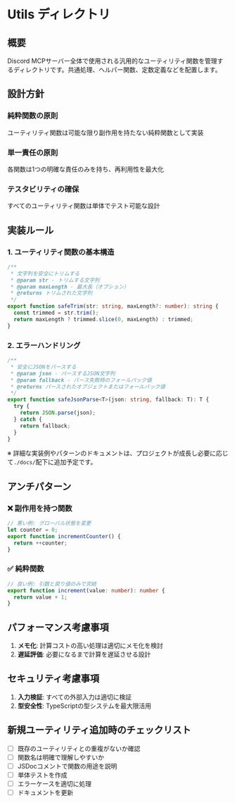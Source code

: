 # Utils ディレクトリ

## 概要

Discord MCPサーバー全体で使用される汎用的なユーティリティ関数を管理するディレクトリです。共通処理、ヘルパー関数、定数定義などを配置します。

## 設計方針

### 純粋関数の原則

ユーティリティ関数は可能な限り副作用を持たない純粋関数として実装

### 単一責任の原則

各関数は1つの明確な責任のみを持ち、再利用性を最大化

### テスタビリティの確保

すべてのユーティリティ関数は単体でテスト可能な設計

## 実装ルール

### 1. ユーティリティ関数の基本構造

```typescript
/**
 * 文字列を安全にトリムする
 * @param str - トリムする文字列
 * @param maxLength - 最大長（オプション）
 * @returns トリムされた文字列
 */
export function safeTrim(str: string, maxLength?: number): string {
  const trimmed = str.trim();
  return maxLength ? trimmed.slice(0, maxLength) : trimmed;
}
```

### 2. エラーハンドリング

```typescript
/**
 * 安全にJSONをパースする
 * @param json - パースするJSON文字列
 * @param fallback - パース失敗時のフォールバック値
 * @returns パースされたオブジェクトまたはフォールバック値
 */
export function safeJsonParse<T>(json: string, fallback: T): T {
  try {
    return JSON.parse(json);
  } catch {
    return fallback;
  }
}
```

※ 詳細な実装例やパターンのドキュメントは、プロジェクトが成長し必要に応じて`./docs/`配下に追加予定です。

## アンチパターン

### ❌ 副作用を持つ関数

```typescript
// 悪い例: グローバル状態を変更
let counter = 0;
export function incrementCounter() {
  return ++counter;
}
```

### ✅ 純粋関数

```typescript
// 良い例: 引数と戻り値のみで完結
export function increment(value: number): number {
  return value + 1;
}
```

## パフォーマンス考慮事項

1. **メモ化**: 計算コストの高い処理は適切にメモ化を検討
2. **遅延評価**: 必要になるまで計算を遅延させる設計

## セキュリティ考慮事項

1. **入力検証**: すべての外部入力は適切に検証
2. **型安全性**: TypeScriptの型システムを最大限活用

## 新規ユーティリティ追加時のチェックリスト

- [ ] 既存のユーティリティとの重複がないか確認
- [ ] 関数名は明確で理解しやすいか
- [ ] JSDocコメントで関数の用途を説明
- [ ] 単体テストを作成
- [ ] エラーケースを適切に処理
- [ ] ドキュメントを更新